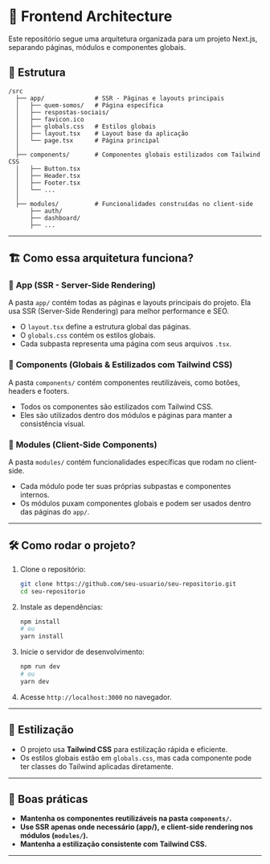 # 🚀 Frontend Architecture  

Este repositório segue uma arquitetura organizada para um projeto Next.js, separando páginas, módulos e componentes globais.  

## 📂 Estrutura  

```
/src
  ├── app/              # SSR - Páginas e layouts principais
  │   ├── quem-somos/   # Página específica
  │   ├── respostas-sociais/
  │   ├── favicon.ico
  │   ├── globals.css   # Estilos globais
  │   ├── layout.tsx    # Layout base da aplicação
  │   └── page.tsx      # Página principal
  │
  ├── components/       # Componentes globais estilizados com Tailwind CSS
  │   ├── Button.tsx
  │   ├── Header.tsx
  │   ├── Footer.tsx
  │   └── ...
  │
  ├── modules/          # Funcionalidades construídas no client-side
      ├── auth/
      ├── dashboard/
      ├── ...
```

---

## 🏗️ Como essa arquitetura funciona?  

### 📌 **App (SSR - Server-Side Rendering)**  
A pasta `app/` contém todas as páginas e layouts principais do projeto. Ela usa SSR (Server-Side Rendering) para melhor performance e SEO.  

- O `layout.tsx` define a estrutura global das páginas.  
- O `globals.css` contém os estilos globais.  
- Cada subpasta representa uma página com seus arquivos `.tsx`.  

### 📌 **Components (Globais & Estilizados com Tailwind CSS)**  
A pasta `components/` contém componentes reutilizáveis, como botões, headers e footers.  

- Todos os componentes são estilizados com Tailwind CSS.  
- Eles são utilizados dentro dos módulos e páginas para manter a consistência visual.  

### 📌 **Modules (Client-Side Components)**  
A pasta `modules/` contém funcionalidades específicas que rodam no client-side.  

- Cada módulo pode ter suas próprias subpastas e componentes internos.  
- Os módulos puxam componentes globais e podem ser usados dentro das páginas do `app/`.  

---

## 🛠️ Como rodar o projeto?  

1. Clone o repositório:  
   ```sh
   git clone https://github.com/seu-usuario/seu-repositorio.git
   cd seu-repositorio
   ```  

2. Instale as dependências:  
   ```sh
   npm install
   # ou
   yarn install
   ```  

3. Inicie o servidor de desenvolvimento:  
   ```sh
   npm run dev
   # ou
   yarn dev
   ```  

4. Acesse `http://localhost:3000` no navegador.  

---

## 🎨 Estilização  

- O projeto usa **Tailwind CSS** para estilização rápida e eficiente.  
- Os estilos globais estão em `globals.css`, mas cada componente pode ter classes do Tailwind aplicadas diretamente.  

---

## 📌 Boas práticas  

- **Mantenha os componentes reutilizáveis na pasta `components/`.**  
- **Use SSR apenas onde necessário (app/), e client-side rendering nos módulos (`modules/`).**  
- **Mantenha a estilização consistente com Tailwind CSS.**  

---